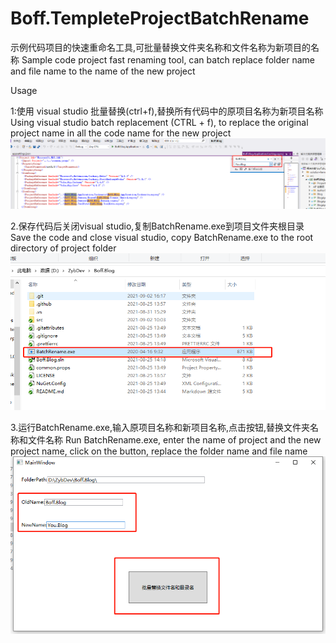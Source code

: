# Boff.TempleteProjectBatchRename

示例代码项目的快速重命名工具,可批量替换文件夹名称和文件名称为新项目的名称
Sample code project fast renaming tool, can batch replace folder name and file name to the name of the new project

Usage

1:使用 visual studio 批量替换(ctrl+f),替换所有代码中的原项目名称为新项目名称
Using visual studio batch replacement (CTRL + f), to replace the original project name in all the code name for the new project
![image](./image/usage1.png)


2.保存代码后关闭visual studio,复制BatchRename.exe到项目文件夹根目录
Save the code and close visual studio, copy BatchRename.exe to the root directory of project folder 
![image](./image/usage2.png)

3.运行BatchRename.exe,输入原项目名称和新项目名称,点击按钮,替换文件夹名称和文件名称
Run BatchRename.exe, enter the name of project and the new project name, click on the button, replace the folder name and file name
![image](./image/usage3.png)
